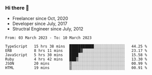 ### Hi there 👋

- Freelancer since Oct, 2020
- Developer since July, 2017
- Structral Engineer since July, 2012

<!--START_SECTION:waka-->

```text
From: 03 March 2023 - To: 10 March 2023

TypeScript   15 hrs 38 mins  ███████████░░░░░░░░░░░░░░   44.25 %
ERB          8 hrs 11 mins   █████▓░░░░░░░░░░░░░░░░░░░   23.17 %
JavaScript   5 hrs 30 mins   ████░░░░░░░░░░░░░░░░░░░░░   15.58 %
Ruby         4 hrs 42 mins   ███▒░░░░░░░░░░░░░░░░░░░░░   13.30 %
JSON         20 mins         ▒░░░░░░░░░░░░░░░░░░░░░░░░   00.99 %
HTML         19 mins         ▒░░░░░░░░░░░░░░░░░░░░░░░░   00.91 %
```

<!--END_SECTION:waka-->
